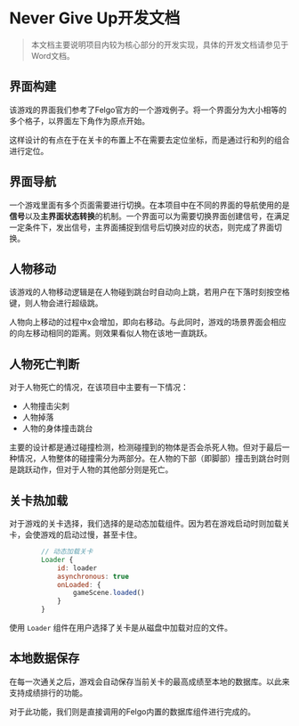 # Never Give Up开发文档

> 本文档主要说明项目内较为核心部分的开发实现，具体的开发文档请参见于Word文档。

## 界面构建

该游戏的界面我们参考了Felgo官方的一个游戏例子。将一个界面分为大小相等的多个格子，以界面左下角作为原点开始。

这样设计的有点在于在关卡的布置上不在需要去定位坐标，而是通过行和列的组合进行定位。

## 界面导航

一个游戏里面有多个页面需要进行切换。在本项目中在不同的界面的导航使用的是**信号**以及**主界面状态转换**的机制。一个界面可以为需要切换界面创建信号，在满足一定条件下，发出信号，主界面捕捉到信号后切换对应的状态，则完成了界面切换。

## 人物移动

该游戏的人物移动逻辑是在人物碰到跳台时自动向上跳，若用户在下落时刻按空格键，则人物会进行超级跳。

人物向上移动的过程中x会增加，即向右移动。与此同时，游戏的场景界面会相应的向左移动相同的距离。则效果看似人物在该地一直跳跃。

## 人物死亡判断

对于人物死亡的情况，在该项目中主要有一下情况：

* 人物撞击尖刺
* 人物掉落
* 人物的身体撞击跳台

主要的设计都是通过碰撞检测，检测碰撞到的物体是否会杀死人物。但对于最后一种情况，人物整体的碰撞需分为两部分。在人物的下部（即脚部）撞击到跳台时则是跳跃动作，但对于人物的其他部分则是死亡。

## 关卡热加载

对于游戏的关卡选择，我们选择的是动态加载组件。因为若在游戏启动时则加载关卡，会使游戏的启动过慢，甚至卡住。

```QML
        // 动态加载关卡
        Loader {
            id: loader
            asynchronous: true
            onLoaded: {
                gameScene.loaded()
            }         
        }
```

使用 ```Loader``` 组件在用户选择了关卡是从磁盘中加载对应的文件。

## 本地数据保存

在每一次通关之后，游戏会自动保存当前关卡的最高成绩至本地的数据库。以此来支持成绩排行的功能。

对于此功能，我们则是直接调用的Felgo内置的数据库组件进行完成的。